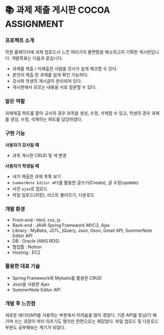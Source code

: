 # 📚 과제 제출 게시판 COCOA ASSIGNMENT



### 프로젝트 소개

학원 홈페이지에 과제 업로드시 느낀 여러가지 불편함을 해소하고자 기획한 게시판입니다.
개발목표는 다음과 같습니다.

- 과제를 제출 / 미제출한 사람을 강사가 쉽게 체크할 수 있다.
- 본인이 제출 한 과제를 쉽게 확인 가능하다.
- 강사와 학생의 게시글이 분리되어 있다.
- 게시판에서 모르는 내용을 서로 질문할 수 있다.



### 맡은 역할

과제제출 파트를 맡아 교사의 경우 과목을 생성, 수정, 삭제할 수 있고, 학생의 경우 과제를 생성, 수정, 삭제하는 파트를 담당하였다.




### 구현 기능

**사용자가 강사일 때**

-	과목 게시판 CRUD 및 색 변경

**사용자가 학생일 때**

-	내가 제출한 과제 목록 보기
-	`SummerNote Editor API`를 활용한 글쓰기(Create), 글 수정(update)
-	사진 `ajax`로 업로드
-	파일 업로드(저장), 리스트 불러오기, 다운로드



### 개발 환경

- Front-end : html, css, js
- Back-end : JAVA Spring Framework MVC2, Ajax
- Library : MyBatis, JSTL, jQuery, Json, Gson, Gmail API, SummerNote Editor API
- DB : Oracle (AWS RDS)
- 협업툴 : Notion
- Hosting : EC2



### 활용한 대표 기술

-	Spring Framework와 Mybatis를 활용한 CRUD
-	Json을 사용한 Ajax
-	SummerNote Editor API



### 개발 후 느낀점

새로운 에디터API를 사용하는 부분에서 어려움을 많이 겪었다. 기존 API를 튜닝(?) 해 가며 쓰는 과정이 머리 아프기도 했지만 한편으로는 재밌었다. 파일 업로드 및 다운로드 부분도 공부해보는 계기가 되었다.
